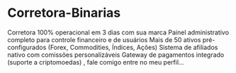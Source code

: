 # Corretora-Binarias
Corretora 100% operacional em 3 dias com sua marca  Painel administrativo completo para controle financeiro e de usuários  Mais de 50 ativos pré-configurados (Forex, Commodities, Índices, Ações)  Sistema de afiliados nativo com comissões personalizáveis  Gateway de pagamentos integrado (suporte a criptomoedas) , fale comigo entre no meu perfil...
